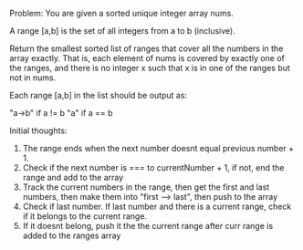Problem:
You are given a sorted unique integer array nums.

A range [a,b] is the set of all integers from a to b (inclusive).

Return the smallest sorted list of ranges that cover all the numbers in the array exactly. That is, each element of nums is covered by exactly one of the ranges, and there is no integer x such that x is in one of the ranges but not in nums.

Each range [a,b] in the list should be output as:

"a->b" if a != b
"a" if a == b

Initial thoughts:
1. The range ends when the next number doesnt equal previous number + 1.
2. Check if the next number is === to currentNumber + 1, if not, end the range and add to the array
3. Track the current numbers in the range, then get the first and last numbers, then make them into "first --> last", then push to the array
4. Check if last number. If last number and there is a current range, check if it belongs to the current range.
5. If it doesnt belong, push it the the current range after curr range is added to the ranges array